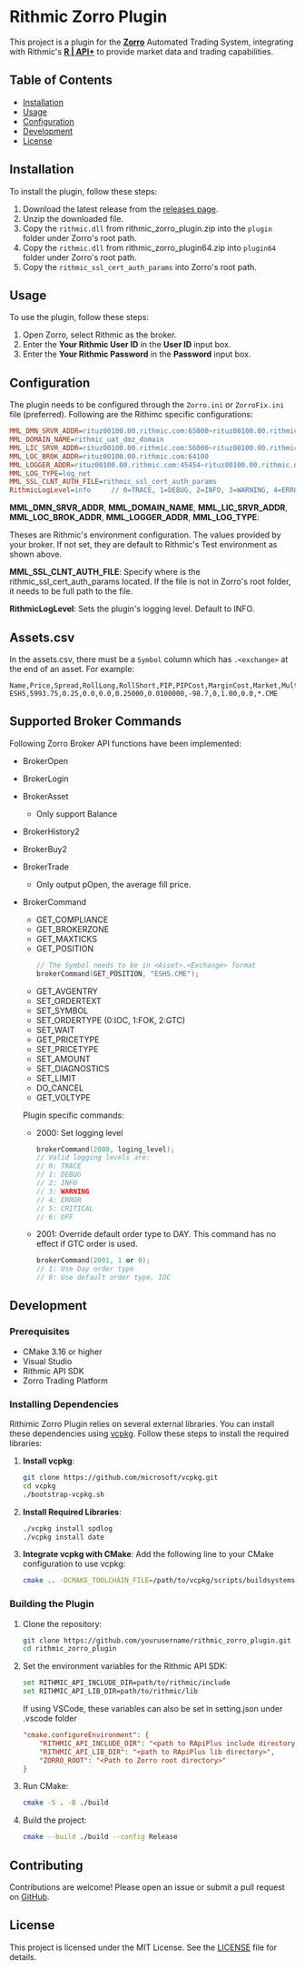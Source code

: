 # Rithmic Zorro Plugin

This project is a plugin for the **[Zorro](https://zorro-project.com/)** Automated Trading System, integrating with Rithmic's **[R | API+](https://www.rithmic.com/apis)** to provide market data and trading capabilities.

## Table of Contents

- [Installation](#installation)
- [Usage](#usage)
- [Configuration](#configuration)
- [Development](#development)
- [License](#license)

## Installation

To install the plugin, follow these steps:

1. Download the latest release from the [releases page](https://github.com/kzhdev/rithmic_zorro_plugin/releases).
2. Unzip the downloaded file.
3. Copy the `rithmic.dll` from rithmic_zorro_plugin.zip into the `plugin` folder under Zorro's root path.
4. Copy the `rithmic.dll` from rithmic_zorro_plugin64.zip into `plugin64` folder under Zorro's root path.
5. Copy the `rithmic_ssl_cert_auth_params` into Zorro's root path.

## Usage

To use the plugin, follow these steps:

1. Open Zorro, select Rithmic as the broker.
3. Enter the **Your Rithmic User ID** in the **User ID** input box.
4. Enter the **Your Rithmic Password** in the **Password** input box.

## Configuration

The plugin needs to be configured through the `Zorro.ini` or `ZorroFix.ini` file (preferred). Following are the Rithimc specific configurations:

```ini
MML_DMN_SRVR_ADDR=rituz00100.00.rithmic.com:65000~rituz00100.00.rithmic.net:65000~rituz00100.00.theomne.net:65000~rituz00100.00.theomne.com:65000
MML_DOMAIN_NAME=rithmic_uat_dmz_domain
MML_LIC_SRVR_ADDR=rituz00100.00.rithmic.com:56000~rituz00100.00.rithmic.net:56000~rituz00100.00.theomne.net:56000~rituz00100.00.theomne.com:56000
MML_LOC_BROK_ADDR=rituz00100.00.rithmic.com:64100
MML_LOGGER_ADDR=rituz00100.00.rithmic.com:45454~rituz00100.00.rithmic.net:45454~rituz00100.00.theomne.com:45454~rituz00100.00.theomne.net:45454
MML_LOG_TYPE=log_net
MML_SSL_CLNT_AUTH_FILE=rithmic_ssl_cert_auth_params
RithmicLogLevel=info     // 0=TRACE, 1=DEBUG, 2=INFO, 3=WARNING, 4=ERROR, 5=CRITICAL, 6=OFF Default to 2(INFO).
```

**MML_DMN_SRVR_ADDR**, **MML_DOMAIN_NAME**, **MML_LIC_SRVR_ADDR**, **MML_LOC_BROK_ADDR**, **MML_LOGGER_ADDR**, **MML_LOG_TYPE**: 

Theses are Rithmic's environment configuration. The values provided by your broker. If not set, they are default to 
Rithmic's Test environment as shown above.

**MML_SSL_CLNT_AUTH_FILE**: Specify where is the rithmic_ssl_cert_auth_params located. If the file is not in Zorro's root folder, it needs to be full path to the file.

**RithmicLogLevel**: Sets the plugin's logging level. Default to INFO.

## Assets.csv

In the assets.csv, there must be a `Symbol` column which has `.<exchange>` at the end of an asset. For example:
```csv
Name,Price,Spread,RollLong,RollShort,PIP,PIPCost,MarginCost,Market,Multiplier,Commission,Symbol
ESH5,5993.75,0.25,0.0,0.0,0.25000,0.0100000,-98.7,0,1.00,0.0,*.CME
```

## Supported Broker Commands
Following Zorro Broker API functions have been implemented:
- BrokerOpen
- BrokerLogin
- BrokerAsset
    - Only support Balance
- BrokerHistory2
- BrokerBuy2
- BrokerTrade
    - Only output pOpen, the average fill price. 
- BrokerCommand
    - GET_COMPLIANCE
    - GET_BROKERZONE
    - GET_MAXTICKS
    - GET_POSITION
        ```c++
        // The Symbol needs to be in <Asset>.<Exchange> format
        brokerCommand(GET_POSITION, "ESH5.CME");
        ```
    - GET_AVGENTRY
    - SET_ORDERTEXT
    - SET_SYMBOL
    - SET_ORDERTYPE (0:IOC, 1:FOK, 2:GTC)
    - SET_WAIT
    - GET_PRICETYPE
    - SET_PRICETYPE
    - SET_AMOUNT
    - SET_DIAGNOSTICS
    - SET_LIMIT
    - DO_CANCEL
    - GET_VOLTYPE

    Plugin specific commands:
    - 2000: Set logging level
        ```c++
        brokerCommand(2000, loging_level);
        // Valid logging levels are:
        // 0: TRACE
        // 1: DEBUG
        // 2: INFO
        // 3: WARNING
        // 4: ERROR
        // 5: CRITICAL
        // 6: OFF
        ```
    - 2001: Override default order type to DAY. This command has no effect if GTC order is used.
        ```c++
        brokerCommand(2001, 1 or 0);
        // 1: Use Day order type
        // 0: Use default order type, IOC
        ```

## Development

### Prerequisites

- CMake 3.16 or higher
- Visual Studio
- Rithmic API SDK
- Zorro Trading Platform

### Installing Dependencies

Rithimic Zorro Plugin relies on several external libraries. You can install these dependencies using [vcpkg](https://github.com/microsoft/vcpkg). Follow these steps to install the required libraries:

1. **Install vcpkg**:
    ```sh
    git clone https://github.com/microsoft/vcpkg.git
    cd vcpkg
    ./bootstrap-vcpkg.sh
    ```

2. **Install Required Libraries**:
    ```sh
    ./vcpkg install spdlog
    ./vcpkg install date
    ```

3. **Integrate vcpkg with CMake**: 
    Add the following line to your CMake configuration to use vcpkg:
    ```sh
    cmake .. -DCMAKE_TOOLCHAIN_FILE=/path/to/vcpkg/scripts/buildsystems/vcpkg.cmake
    ```

### Building the Plugin

1. Clone the repository:
    ```sh
    git clone https://github.com/yourusername/rithmic_zorro_plugin.git
    cd rithmic_zorro_plugin
    ```

2. Set the environment variables for the Rithmic API SDK:
    ```sh
    set RITHMIC_API_INCLUDE_DIR=path/to/rithmic/include
    set RITHMIC_API_LIB_DIR=path/to/rithmic/lib
    ```
    If using VSCode, these variables can also be set in setting.json under .vscode folder
    ```ini
    "cmake.configureEnvironment": {
        "RITHMIC_API_INCLUDE_DIR": "<path to RApiPlus include directory>",
        "RITHMIC_API_LIB_DIR": "<path to RApiPlus lib directory>",
        "ZORRO_ROOT": "<Path to Zorro root directory>"
    }
    ```
3. Run CMake:
    ```sh
    cmake -S . -B ./build
    ```

4. Build the project:
    ```sh
    cmake --build ./build --config Release
    ```

## Contributing

Contributions are welcome! Please open an issue or submit a pull request on [GitHub](https://github.com/kzhdev/rithmic_zorro_plugin/issues).

## License

This project is licensed under the MIT License. See the [LICENSE](LICENSE) file for details.